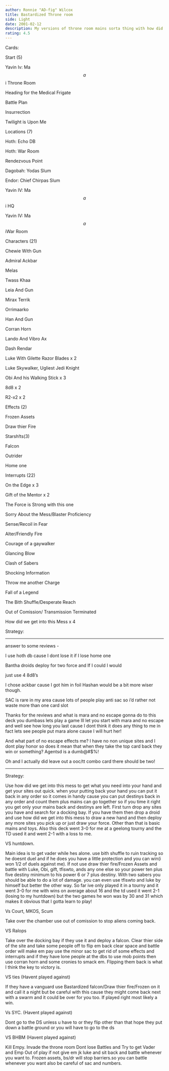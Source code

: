 ```yaml
---
author: Ronnie "AD-fig" Wilcox
title: Bastardized Throne room
side: Light
date: 2001-02-12
description: My versions of throne room mains sorta thing with how did we get into this mess to get everything I need
rating: 4.5
---
```

Cards: 

Start (5)
Yavin Iv: Ma$$a$$i Throne Room
Heading for the Medical Frigate
Battle Plan
Insurrection
Twilight is Upon Me

Locations (7)
Hoth: Echo DB
Hoth: War Room
Rendezvous Point
Dagobah: Yodas Slum
Endor: Chief Chirpas Slum
Yavin IV: Ma$$a$$i HQ
Yavin IV: Ma$$a$$iWar Room

Characters (21)
Chewie With Gun
Admiral Ackbar
Melas
Twass Khaa
Leia And Gun
Mirax Terrik
Orrimaarko
Han And Gun
Corran Horn
Lando And Vibro Ax
Dash Rendar
Luke With Gilette Razor Blades x 2
Luke Skywalker, Ugliest Jedi Knight
Obi And his Walking Stick x 3
8d8 x 2
R2-x2 x 2

Effects (2)
Frozen Assets
Draw thier Fire

Starsh!ts(3)
Falcon
Outrider
Home one

Interrupts (22)
On the Edge x 3
Gift of the Mentor x 2
The Force is Strong with this one
Sorry About the Mess/Blaster Proficiency
Sense/Recoil in Fear
Alter/Friendly Fire
Courage of a gaywalker
Glancing Blow
Clash of Sabers
Shocking Information
Throw me another Charge
Fall of a Legend
The Bith Shuffle/Desperate Reach
Out of Comission/ Transmission Terminated
How did we get into this Mess x 4 

Strategy: 

********************************************************
answer to some reviews -
I use hoth db cause I dont lose it if I lose home one
Bantha droids deploy for two force and If I could I would
just use 4 8d8’s
I chose ackbar cause I got him in foil Hashan would be a bit more wiser though.
SAC is rare in my area cause lots of people play anti sac so i’d rather not waste more than one card slot
Thanks for the reviews and what is mara and no escape gonna do to this deck you dumbass lets play a game Ill let you start with mara and no escape and well see how long you last cause I dont think it does any thing to me in fact lets see people put mara alone cause I will hurt her!
And what part of no escape effects me? I have no non unique sites and I dont play honor so does it mean that when they take the top card back they win or something? Agentsd is a dumb@#$%!
Oh and I actually did leave out a ooc/tt combo card there should be two!
********************************************************* 

Strategy:
Use how did we get into this mess to get what you need into your hand and get your sites out quick. when your putting back your hand you can put it back in any order so it comes in handy cause you can put destinys back in any order and count them plus mains can go together so if you time it right you get only your mains back and destinys are left.  First turn drop any sites you have and search for a docking bay. If you have them then drop a droid and use how did we get into this mess to draw a new hand and then deploy any more sites you pick up or just draw your force. Other than that is basic mains and toys. Also this deck went 3-0 for me at a geelong tourny and the TD used it and went 2-1 with a loss to me.

VS huntdown.
Main idea is to get vader while hes alone.  use bith shuffle to ruin tracking so he doesnt duel and if he does you have a little protection and you can win(i won 1/2 of duels against me). If not use draw thier fire/Frozen Assets  and battle with Luke, Obi, gift, tfiswto, ands any one else so your power ten plus five destiny minimum to his power 6 or 7 plus destiny. With two sabers you should be able to do a lot of damage. you can even use tfiswto and luke by himself but better the other way. So far ive only played it in a tourny and it went 3-0 for me with wins on average about 16 and the td used it went 2-1 (losing to my huntdown) but the two games he won was by 30 and 31 which makes it obvious that I gotta learn to play! 

Vs Court, MKOS, Scum
Take over the chamber use out of comission to stop aliens coming back.

VS Ralops
Take over the docking bay if they use it and deploy a falcon. Clear thier side of the site and take some people off to flip em back clear space and battle order will make em pay use the minor sac to get rid of some effects and interrupts and if they have lone people at the dbs to use mob points then use corran horn and some cronies to smack em. Flipping them back is what I think the key to victory is.

VS ties (Havent played against)
If they have a vanguard use Bastardized falcon/Draw thier fire/Frozen on it and call it a night but be careful with this cause they might come back next with a swarm and it could be over for you too. If played right most likely a win.

Vs SYC. (Havent played against)
Dont go to the DS unless u have to or they flip other than that hope they put down a battle ground or you will have to go to the ds 

VS BHBM (Havent played against)
Kill Empy. Invade the throne room Dont lose Battles and Try to get Vader and Emp Out of play if not give em jk luke and sit back and battle whenever you want to. Frozen assets, bs/dr will stop barriers.so you can battle whenever you want also be careful of sac and numbers.   